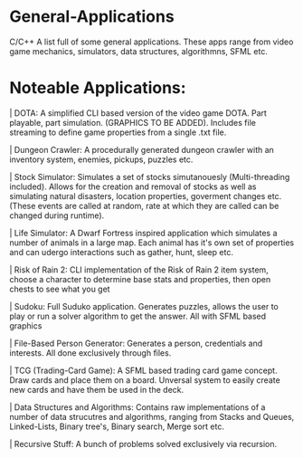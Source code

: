# General-Applications
C/C++
A list full of some general applications. These apps range from video game mechanics, simulators, data structures, algorithmns, SFML etc.

Noteable Applications:
======================
| DOTA:
A simplified CLI based version of the video game DOTA. Part playable, part simulation. (GRAPHICS TO BE ADDED). Includes file streaming to define game properties from a single .txt file.

| Dungeon Crawler:
A procedurally generated dungeon crawler with an inventory system, enemies, pickups, puzzles etc.

| Stock Simulator:
Simulates a set of stocks simutanouesly (Multi-threading included). Allows for the creation and removal of stocks as well as simulating natural disasters, location properties, goverment changes etc. (These events are called at random, rate at which they are called can be changed during runtime).

| Life Simulator:
A Dwarf Fortress inspired application which simulates a number of animals in a large map. Each animal has it's own set of properties and can udergo interactions such as gather, hunt, sleep etc.

| Risk of Rain 2:
CLI implementation of the Risk of Rain 2 item system, choose a character to determine base stats and properties, then open chests to see what you get

| Sudoku:
Full Suduko application. Generates puzzles, allows the user to play or run a solver algorithm to get the answer. All with SFML based graphics

| File-Based Person Generator:
Generates a person, credentials and interests. All done exclusively through files.

| TCG (Trading-Card Game):
A SFML based trading card game concept. Draw cards and place them on a board. Unversal system to easily create new cards and have them be used in the deck.

| Data Structures and Algorithms:
Contains raw implementations of a number of data strucutres and algorithms, ranging from Stacks and Queues, Linked-Lists, Binary tree's, Binary search, Merge sort etc.

| Recursive Stuff:
A bunch of problems solved exclusively via recursion.
